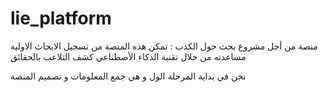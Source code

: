 # lie_platform
منصة من أجل مشروع بحث حول الكذب :
تمكن هذه المنصة من
تسجيل الابحاث الاولية  
مساعدته من خلال تقنية الذكاء الأصطناعي كشف التلاعب بالحقائق 

نحن في بداية المرحلة الول و هي جمع المعلومات و تصميم المنصة 
